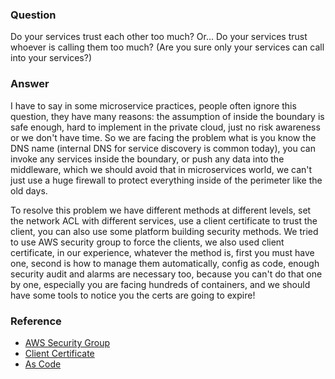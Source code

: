 ### Question

Do your services trust each other too much? Or… Do your services trust whoever is calling them too much? (Are you sure only your services can call into your services?)

### Answer

I have to say in some microservice practices, people often ignore this question, they have many reasons: the assumption of inside the boundary is safe enough, hard to implement in the private cloud, just no risk awareness or we don't have time.  So we are facing the problem what is you know the DNS name (internal DNS for service discovery is common today), you can invoke any services inside the boundary, or push any data into the middleware, which we should avoid that in microservices world, we can't just use a huge firewall to protect everything inside of the perimeter like the old days.

To resolve this problem we have different methods at different levels, set the network ACL with different services, use a client certificate to trust the client, you can also use some platform building security methods.  We tried to use AWS security group to force the clients, we also used client certificate, in our experience, whatever the method is, first you must have one, second is how to manage them automatically, config as code, enough security audit and alarms are necessary too, because you can't do that one by one, especially you are facing hundreds of containers, and we should have some tools to notice you the certs are going to expire!

### Reference
- [AWS Security Group](https://docs.aws.amazon.com/AWSEC2/latest/UserGuide/using-network-security.html)
- [Client Certificate](https://blog.cloudflare.com/introducing-tls-client-auth/)
- [As Code](https://en.wikipedia.org/wiki/Infrastructure_as_code)
